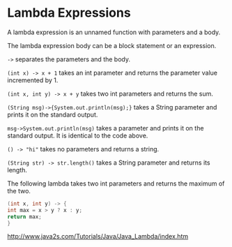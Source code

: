 # Lambda Expressions

A lambda expression is an unnamed function with parameters and a body.

The lambda expression body can be a block statement or an expression.

`->` separates the parameters and the body.

`(int x) -> x + 1` takes an int parameter and returns the parameter value incremented by 1.

`(int x, int y) -> x + y` takes two int parameters and returns the sum.

`(String msg)->{System.out.println(msg);}` takes a String parameter and prints it on the standard output.

`msg->System.out.println(msg)` takes a parameter and prints it on the standard output. It is identical to the code above.

`() -> "hi"` takes no parameters and returns a string.

`(String str) -> str.length()` takes a String parameter and returns its length.

The following lambda takes two int parameters and returns the maximum of the two.

```java
(int x, int y) -> {
int max = x > y ? x : y;
return max;
}
```

http://www.java2s.com/Tutorials/Java/Java_Lambda/index.htm
